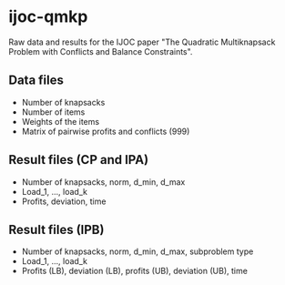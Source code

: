 # ijoc-qmkp
Raw data and results for the IJOC paper "The Quadratic Multiknapsack Problem with Conflicts and Balance Constraints".

## Data files
- Number of knapsacks
- Number of items
- Weights of the items
- Matrix of pairwise profits and conflicts (999)

## Result files (CP and IPA)
- Number of knapsacks, norm, d_min, d_max
- Load_1, ..., load_k
- Profits, deviation, time

## Result files (IPB)
- Number of knapsacks, norm, d_min, d_max, subproblem type
- Load_1, ..., load_k
- Profits (LB), deviation (LB), profits (UB), deviation (UB), time